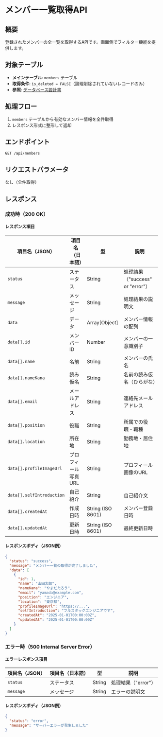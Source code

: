 # メンバー一覧取得API

## 概要

登録されたメンバーの全一覧を取得するAPIです。画面側でフィルター機能を提供します。

## 対象テーブル

- **メインテーブル**: `members` テーブル
- **取得条件**: `is_deleted = FALSE`（論理削除されていないレコードのみ）
- **参照**: [データベース設計書](../../db/database-design.md)

## 処理フロー

1. `members` テーブルから有効なメンバー情報を全件取得
2. レスポンス形式に整形して返却

## エンドポイント

`GET /api/members`

## リクエストパラメータ

なし（全件取得）

## レスポンス

### 成功時（200 OK）

#### レスポンス項目
| 項目名（JSON） | 項目名（日本語） | 型 | 説明 |
|---------------|----------------|----|----|
| `status` | ステータス | String | 処理結果（"success" or "error"） |
| `message` | メッセージ | String | 処理結果の説明文 |
| `data` | データ | Array[Object] | メンバー情報の配列 |
| `data[].id` | メンバーID | Number | メンバーの一意識別子 |
| `data[].name` | 名前 | String | メンバーの氏名 |
| `data[].nameKana` | 読み仮名 | String | 名前の読み仮名（ひらがな） |
| `data[].email` | メールアドレス | String | 連絡先メールアドレス |
| `data[].position` | 役職 | String | 所属での役職・職種 |
| `data[].location` | 所在地 | String | 勤務地・居住地 |
| `data[].profileImageUrl` | プロフィール写真URL | String | プロフィール画像のURL |
| `data[].selfIntroduction` | 自己紹介 | String | 自己紹介文 |
| `data[].createdAt` | 作成日時 | String (ISO 8601) | メンバー登録日時 |
| `data[].updatedAt` | 更新日時 | String (ISO 8601) | 最終更新日時 |

#### レスポンスボディ（JSON例）
```json
{
  "status": "success",
  "message": "メンバー一覧の取得が完了しました",
  "data": [
    {
      "id": 1,
      "name": "山田太郎",
      "nameKana": "やまだたろう",
      "email": "yamada@example.com",
      "position": "エンジニア",
      "location": "東京都",
      "profileImageUrl": "https://...",
      "selfIntroduction": "フルスタックエンジニアです",
      "createdAt": "2025-01-01T00:00:00Z",
      "updatedAt": "2025-01-01T00:00:00Z"
    }
  ]
}
```

### エラー時（500 Internal Server Error）

#### エラーレスポンス項目
| 項目名（JSON） | 項目名（日本語） | 型 | 説明 |
|---------------|----------------|----|----|
| `status` | ステータス | String | 処理結果（"error"） |
| `message` | メッセージ | String | エラーの説明文 |

#### レスポンスボディ（JSON例）
```json
{
  "status": "error",
  "message": "サーバーエラーが発生しました"
}
```
